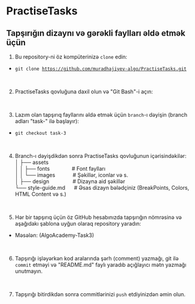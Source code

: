 # PractiseTasks

## Tapşırığın dizaynı və gərəkli faylları əldə etmək üçün

1. Bu repository-ni öz kompüterinizə <code>clone</code> edin:

- <code>git clone https://github.com/muradhajiyev-algo/PractiseTasks.git</code>

<br />

2. PractiseTasks qovluğuna daxil olun və "Git Bash"-i açın:

<br />

3. Lazım olan tapşırıq fayllarını əldə etmək üçün <code>branch</code>-ı dəyişin (branch adları "task-" ilə başlayır):

- <code>git checkout task-3</code>

<br />

4. Branch-ı dəyişdikdən sonra PractiseTasks qovluğunun içərisindəkilər: <br/>
   │ ├── assets <br/>
   │ │ ├── fonts &nbsp;&nbsp;&nbsp;&nbsp;&nbsp;&nbsp;&nbsp;&nbsp;&nbsp;&nbsp;&nbsp;&nbsp;&nbsp; # Font faylları <br/>
   │ │ └── images &nbsp;&nbsp;&nbsp;&nbsp;&nbsp;&nbsp;&nbsp;&nbsp;&nbsp;&nbsp; # Şəkillər, iconlar və s. <br/>
   │ ├── design &nbsp;&nbsp;&nbsp;&nbsp;&nbsp;&nbsp;&nbsp;&nbsp;&nbsp;&nbsp;&nbsp;&nbsp;&nbsp;&nbsp; # Dizayna aid şəkillər <br/>
   └── style-guide.md &nbsp;&nbsp;&nbsp;&nbsp; # Əsas dizayn bələdçiniz (BreakPoints, Colors, HTML Content və s.) <br/>

<br />

5. Hər bir tapşırıq üçün öz GitHub hesabınızda tapşırığın nömrəsinə və aşağıdakı şablona uyğun olaraq repository yaradın:

- Məsələn: (AlgoAcademy-Task3)

<br />

6. Tapşırığı işləyərkən kod aralarında şərh (comment) yazmağı, git ilə <code>commit</code> etməyi və "README.md" faylı yaradıb açığlayıcı mətn yazmağı unutmayın.

<br />

7. Tapşırığı bitirdikdən sonra commitlərinizi <code>push</code> etdiyinizdən əmin olun.
